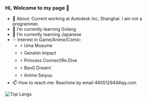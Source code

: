 ### Hi, Welcome to my page 👋

- 🔭 About: Current working at Autodesk Inc, Shanghai. I am not a programmer. 
- 🌱 I’m currently learning Golang
- 🌱 I’m currently learning Japanese
- ✨ Interest in Game/Anime/Comic: 
  - ⚡ Uma Musume 
  - ⚡ Genshin Impact 
  - ⚡ Princess Connect!Re:Dive
  - ⚡ BanG Dream!
  - ⚡ Anime Seiyuu
- 📫 How to reach me: Reachme by email 460512944#qq.com

![Top Langs](https://github-readme-stats.vercel.app/api/top-langs/?username=liu599&hide=TeX&layout=compact)

<!--
**liu599/liu599** is a ✨ _special_ ✨ repository because its `README.md` (this file) appears on your GitHub profile.

Here are some ideas to get you started:

- 🔭 I’m currently working on ...
- 🌱 I’m currently learning ...
- 👯 I’m looking to collaborate on ...
- 🤔 I’m looking for help with ...
- 💬 Ask me about ...
- 📫 How to reach me: ...
- 😄 Pronouns: ...
- ⚡ Fun fact: ...
-->
